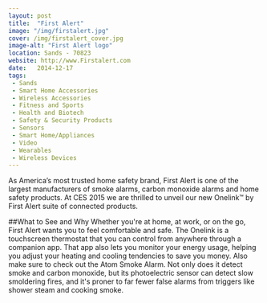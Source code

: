 ```yaml
---
layout: post
title:  "First Alert"
image: "/img/firstalert.jpg"
cover: /img/firstalert_cover.jpg
image-alt: "First Alert logo"
location: Sands - 70823
website: http://www.Firstalert.com
date:   2014-12-17
tags:
 - Sands
 - Smart Home Accessories
 - Wireless Accessories
 - Fitness and Sports
 - Health and Biotech
 - Safety & Security Products
 - Sensors
 - Smart Home/Appliances
 - Video
 - Wearables
 - Wireless Devices
---
```


As America’s most trusted home safety brand, First Alert is one of the largest manufacturers of smoke alarms, carbon monoxide alarms and home safety products. At CES 2015 we are thrilled to unveil our new Onelink™ by First Alert suite of connected products.

##What to See and Why
Whether you're at home, at work, or on the go, First Alert wants you to feel comfortable and safe. The Onelink is a touchscreen thermostat that you can control from anywhere through a companion app. That app also lets you monitor your energy usage, helping you adjust your heating and cooling tendencies to save you money. Also make sure to check out the Atom Smoke Alarm. Not only does it detect smoke and carbon monoxide, but its photoelectric sensor can detect slow smoldering fires, and it's proner to far fewer false alarms from triggers like shower steam and cooking smoke. 